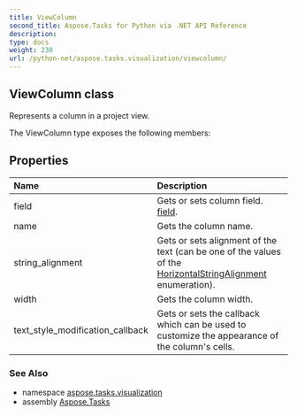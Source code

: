 ```yaml
---
title: ViewColumn
second_title: Aspose.Tasks for Python via .NET API Reference
description: 
type: docs
weight: 230
url: /python-net/aspose.tasks.visualization/viewcolumn/
---
```


## ViewColumn class

Represents a column in a project view.

The ViewColumn type exposes the following members:
## Properties
| Name | Description |
| :- | :- |
|field|Gets or sets column field.<br/>            [field](/tasks/python-net/aspose.tasks.visualization/viewcolumn/).|
|name|Gets the column name.|
|string_alignment|Gets or sets alignment of the text (can be one of the values of the [HorizontalStringAlignment](/tasks/python-net/aspose.tasks.visualization/horizontalstringalignment/) enumeration).|
|width|Gets the column width.|
|text_style_modification_callback|Gets or sets the callback which can be used to customize the appearance of the column's cells.|

### See Also

* namespace [aspose.tasks.visualization](/tasks/python-net/aspose.tasks.visualization/)
* assembly [Aspose.Tasks](/tasks/python-net/)

